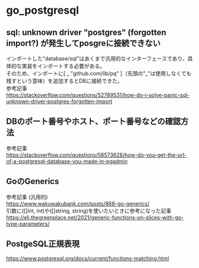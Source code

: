# go_postgresql

## sql: unknown driver "postgres" (forgotten import?) が発生してposgreに接続できない
インポートした"database/sql"はあくまで汎用的なインターフェースであり、具体的な実装をインポートする必要がある。  
そのため、インポートに[ _ "github.com/lib/pq" ]（先頭の"_"は使用しなくても残すという意味）を追加するとDBに接続できた。  
参考記事  
https://stackoverflow.com/questions/52789531/how-do-i-solve-panic-sql-unknown-driver-postgres-forgotten-import

## DBのポート番号やホスト、ポート番号などの確認方法
参考記事  
https://stackoverflow.com/questions/58573628/how-do-you-get-the-url-of-a-postgresql-database-you-made-in-pgadmin

## GoのGenerics
参考記事  (汎用的)  
https://www.wakuwakubank.com/posts/868-go-generics/  
引数に([]int, int)や([]string, string)を使いたいときに参考になった記事  
https://eli.thegreenplace.net/2021/generic-functions-on-slices-with-go-type-parameters/  

## PostgeSQL正規表現
https://www.postgresql.org/docs/current/functions-matching.html
